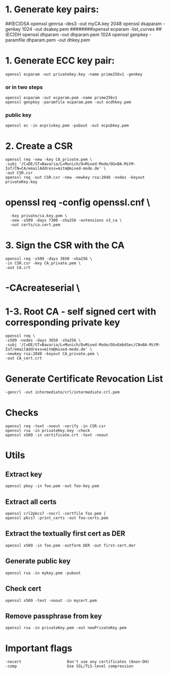 # 1. Generate key pairs:
##(EC)DSA
        openssl genrsa -des3 -out myCA.key 2048
	openssl dsaparam -genkey 1024 -out dsakey.pem
########openssl ecparam -list_curves
##(EC)DH
	openssl dhparam -out dhparam.pem 1024
	openssl genpkey -paramfile dhparam.pem -out dhkey.pem

# 1. Generate ECC key pair:
    openssl ecparam -out privatekey.key -name prime256v1 -genkey 
### or in two steps 
    openssl ecparam -out ecparam.pem -name prime256v1
    openssl genpkey -paramfile ecparam.pem -out ecdhkey.pem
### public key
    openssl ec -in ecprivkey.pem -pubout -out ecpubkey.pem

# 2. Create a CSR
    openssl req -new -key CA_private.pem \
    -subj '/C=DE/ST=Bavaria/L=Munich/O=Mixed-Mode/OU=BA-MitM-IoT/CN=CA/emailAddress=mitm@mixed-mode.de' \
    -out CSR.csr 
    openssl req -out CSR.csr -new -newkey rsa:2048 -nodes -keyout privateKey.key

# openssl req -config openssl.cnf \
      -key private/ca.key.pem \
      -new -x509 -days 7300 -sha256 -extensions v3_ca \
      -out certs/ca.cert.pem

# 3. Sign the CSR with the CA
    openssl req -x509 -days 3650 -sha256 \
    -in CSR.csr -key CA_private.pem \
    -out CA.crt
#   -CAcreateserial \

# 1-3. Root CA - self signed cert with corresponding private key
    openssl req \
    -x509 -nodes -days 3650 -sha256 \
    -subj '/C=DE/ST=Bavaria/L=Munich/O=Mixed-Mode/OU=EmbdSec/CN=BA-MitM-IoT/emailAddress=mitm@mixed-mode.de' \
    -newkey rsa:2048 -keyout CA_private.pem \
    -out CA_cert.crt

# Generate Certificate Revocation List
    -gencrl -out intermediate/crl/intermediate.crl.pem

# Checks 
    openssl req -text -noout -verify -in CSR.csr
    openssl rsa -in privateKey.key -check
    openssl x509 -in certificate.crt -text -noout

# Utils
## Extract key
    openssl pkey -in foo.pem -out foo-key.pem
## Extract all certs
    openssl crl2pkcs7 -nocrl -certfile foo.pem |
    openssl pkcs7 -print_certs -out foo-certs.pem
## Extract the textually first cert as DER
    openssl x509 -in foo.pem -outform DER -out first-cert.der
## Generate public key
    openssl rsa -in mykey.pem -pubout
## Check cert
    openssl x509 -text -noout -in mycert.pem
## Remove passphrase from key
    openssl rsa -in privateKey.pem -out newPrivateKey.pem

# Important flags
    -nocert                    Don't use any certificates (Anon-DH)
    -comp                      Use SSL/TLS-level compression
